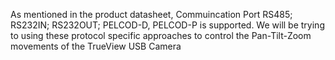 As mentioned in the product datasheet, 
Commuincation Port RS485; RS232IN; RS232OUT; PELCOD-D, PELCOD-P  is supported.
We will be trying to using these protocol specific approaches to control the Pan-Tilt-Zoom movements of the TrueView USB Camera
